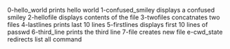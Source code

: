 0-hello_world prints hello world 
1-confused_smiley displays a confused smiley
2-hellofile displays contents of the file
3-twofiles concatnates two files
4-lastlines prints last 10 lines
5-firstlines displays first 10 lines of passwd
6-third_line prints the third line
7-file creates new file
e-cwd_state redirects list all command

